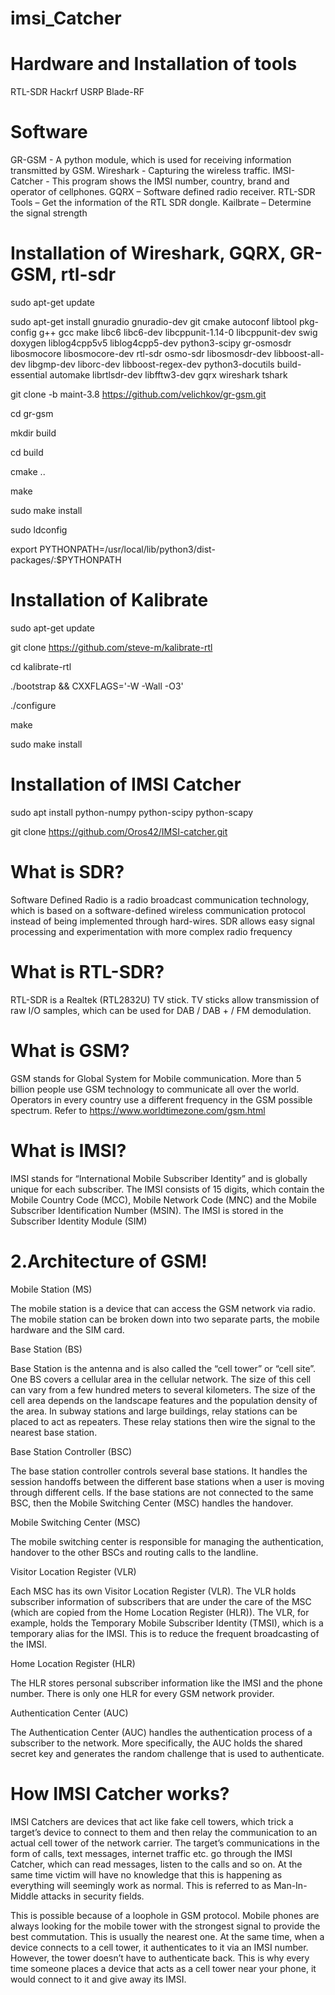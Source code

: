 # imsi_Catcher

# Hardware and Installation of tools
RTL-SDR
      Hackrf
      USRP
      Blade-RF
     
# Software
GR-GSM - A python module, which is used for receiving information transmitted by GSM.
Wireshark - Capturing the wireless traffic.
IMSI-Catcher - This program shows the IMSI number, country, brand and operator of cellphones.
GQRX – Software defined radio receiver.
RTL-SDR Tools – Get the information of the RTL SDR dongle.
Kailbrate – Determine the signal strength
# Installation of Wireshark, GQRX, GR-GSM, rtl-sdr
sudo apt-get update

 sudo apt-get install gnuradio gnuradio-dev git cmake autoconf libtool pkg-config g++ gcc make libc6 libc6-dev libcppunit-1.14-0 libcppunit-dev swig doxygen liblog4cpp5v5 liblog4cpp5-dev python3-scipy gr-osmosdr libosmocore libosmocore-dev rtl-sdr osmo-sdr libosmosdr-dev libboost-all-dev libgmp-dev liborc-dev libboost-regex-dev python3-docutils build-essential automake librtlsdr-dev libfftw3-dev gqrx wireshark tshark

 git clone -b maint-3.8 https://github.com/velichkov/gr-gsm.git

cd gr-gsm

mkdir build

cd build

cmake ..
 
make

sudo make install

sudo ldconfig

export PYTHONPATH=/usr/local/lib/python3/dist-packages/:$PYTHONPATH
# Installation of Kalibrate
 sudo apt-get update

git clone https://github.com/steve-m/kalibrate-rtl

cd kalibrate-rtl

./bootstrap && CXXFLAGS='-W -Wall -O3'

./configure

make

sudo make install
# Installation of IMSI Catcher
sudo apt install python-numpy python-scipy python-scapy

git clone https://github.com/Oros42/IMSI-catcher.git
# What is SDR?
Software Defined Radio is a radio broadcast communication technology, which is based on a software-defined wireless communication protocol instead of being implemented through hard-wires. SDR allows easy signal processing and experimentation with more complex radio frequency
# What is RTL-SDR?
RTL-SDR is a Realtek (RTL2832U) TV stick. TV sticks allow transmission of raw I/O samples, which can be used for DAB / DAB + / FM demodulation.
# What is GSM? 
GSM stands for Global System for Mobile communication. More than 5 billion people use GSM technology to communicate all over the world. Operators in every country use a different frequency in the GSM possible spectrum. Refer to https://www.worldtimezone.com/gsm.html 
# What is IMSI?
IMSI stands for “International Mobile Subscriber Identity” and is globally unique for each subscriber. The IMSI consists of 15 digits, which contain the Mobile Country Code (MCC), Mobile Network Code (MNC) and the Mobile Subscriber Identification Number (MSIN). The IMSI is stored in the Subscriber Identity Module (SIM)
# 2.Architecture of GSM!
Mobile Station (MS)

The mobile station is a device that can access the GSM network via radio. The mobile station can be broken down into two separate parts, the mobile hardware and the SIM card.

Base Station (BS)

Base Station is the antenna and is also called the “cell tower” or “cell site”. One BS covers a cellular area in the cellular network. The size of this cell can vary from a few hundred meters to several kilometers. The size of the cell area depends on the landscape features and the population density of the area. In subway stations and large buildings, relay stations can be placed to act as repeaters. These relay stations then wire the signal to the nearest base station.

Base Station Controller (BSC)

The base station controller controls several base stations. It handles the session handoffs between the different base stations when a user is moving through different cells. If the base stations are not connected to the same BSC, then the Mobile Switching Center (MSC) handles the handover.

Mobile Switching Center (MSC)

The mobile switching center is responsible for managing the authentication, handover to the other BSCs and routing calls to the landline.

Visitor Location Register (VLR)

Each MSC has its own Visitor Location Register (VLR). The VLR holds subscriber information of subscribers that are under the care of the MSC (which are copied from the Home Location Register (HLR)). The VLR, for example, holds the Temporary Mobile Subscriber Identity (TMSI), which is a temporary alias for the IMSI. This is to reduce the frequent broadcasting of the IMSI.

Home Location Register (HLR)

The HLR stores personal subscriber information like the IMSI and the phone number. There is only one HLR for every GSM network provider.

Authentication Center (AUC)

The Authentication Center (AUC) handles the authentication process of a subscriber to the network. More specifically, the AUC holds the shared secret key and generates the random challenge that is used to authenticate.
# How IMSI Catcher works?
IMSI Catchers are devices that act like fake cell towers, which trick a target’s device to connect to them and then relay the communication to an actual cell tower of the network carrier. The target’s communications in the form of calls, text messages, internet traffic etc. go through the IMSI Catcher, which can read messages, listen to the calls and so on. At the same time victim will have no knowledge that this is happening as everything will seemingly work as normal. This is referred to as Man-In-Middle attacks in security fields.

This is possible because of a loophole in GSM protocol. Mobile phones are always looking for the mobile tower with the strongest signal to provide the best commutation. This is usually the nearest one. At the same time, when a device connects to a cell tower, it authenticates to it via an IMSI number. However, the tower doesn’t have to authenticate back. This is why every time someone places a device that acts as a cell tower near your phone, it would connect to it and give away its IMSI.


